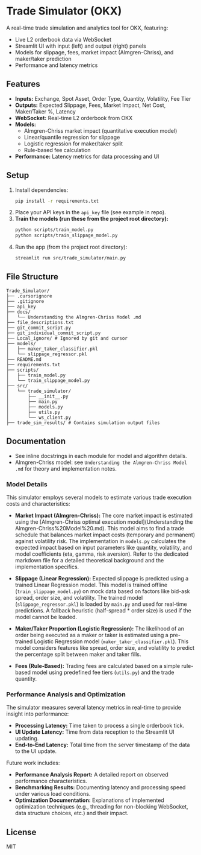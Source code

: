 # Trade Simulator (OKX)

A real-time trade simulation and analytics tool for OKX, featuring:
- Live L2 orderbook data via WebSocket
- Streamlit UI with input (left) and output (right) panels
- Models for slippage, fees, market impact (Almgren-Chriss), and maker/taker prediction
- Performance and latency metrics

## Features
- **Inputs:** Exchange, Spot Asset, Order Type, Quantity, Volatility, Fee Tier
- **Outputs:** Expected Slippage, Fees, Market Impact, Net Cost, Maker/Taker %, Latency
- **WebSocket:** Real-time L2 orderbook from OKX
- **Models:**
  - Almgren-Chriss market impact (quantitative execution model)
  - Linear/quantile regression for slippage
  - Logistic regression for maker/taker split
  - Rule-based fee calculation
- **Performance:** Latency metrics for data processing and UI

## Setup
1. Install dependencies:
   ```bash
   pip install -r requirements.txt
   ```
2. Place your API keys in the `api_key` file (see example in repo).
3. **Train the models (run these from the project root directory):**
   ```bash
   python scripts/train_model.py
   python scripts/train_slippage_model.py
   ```
4. Run the app (from the project root directory):
   ```bash
   streamlit run src/trade_simulator/main.py
   ```

## File Structure

```
Trade_Simulator/
├── .cursorignore
├── .gitignore
├── api_key
├── docs/
│   └── Understanding the Almgren-Chriss Model .md
├── file_descriptions.txt
├── git_commit_script.py
├── git_individual_commit_script.py
├── Local_ignore/ # Ignored by git and cursor
├── models/
│   ├── maker_taker_classifier.pkl
│   └── slippage_regressor.pkl
├── README.md
├── requirements.txt
├── scripts/
│   ├── train_model.py
│   └── train_slippage_model.py
├── src/
│   └── trade_simulator/
│       ├── __init__.py
│       ├── main.py
│       ├── models.py
│       ├── utils.py
│       └── ws_client.py
├── trade_sim_results/ # Contains simulation output files
```

## Documentation
- See inline docstrings in each module for model and algorithm details.
- Almgren-Chriss model: see `Understanding the Almgren-Chriss Model .md` for theory and implementation notes.

### Model Details

This simulator employs several models to estimate various trade execution costs and characteristics:

-   **Market Impact (Almgren-Chriss):** The core market impact is estimated using the [Almgren-Chriss optimal execution model](Understanding the Almgren-Chriss%20Model%20.md). This model aims to find a trade schedule that balances market impact costs (temporary and permanent) against volatility risk. The implementation in `models.py` calculates the expected impact based on input parameters like quantity, volatility, and model coefficients (eta, gamma, risk aversion). Refer to the dedicated markdown file for a detailed theoretical background and the implementation specifics.

-   **Slippage (Linear Regression):** Expected slippage is predicted using a trained Linear Regression model. This model is trained offline (`train_slippage_model.py`) on mock data based on factors like bid-ask spread, order size, and volatility. The trained model (`slippage_regressor.pkl`) is loaded by `main.py` and used for real-time predictions. A fallback heuristic (half-spread * order size) is used if the model cannot be loaded.

-   **Maker/Taker Proportion (Logistic Regression):** The likelihood of an order being executed as a maker or taker is estimated using a pre-trained Logistic Regression model (`maker_taker_classifier.pkl`). This model considers features like spread, order size, and volatility to predict the percentage split between maker and taker fills.

-   **Fees (Rule-Based):** Trading fees are calculated based on a simple rule-based model using predefined fee tiers (`utils.py`) and the trade quantity.

### Performance Analysis and Optimization

The simulator measures several latency metrics in real-time to provide insight into performance:

-   **Processing Latency:** Time taken to process a single orderbook tick.
-   **UI Update Latency:** Time from data reception to the Streamlit UI updating.
-   **End-to-End Latency:** Total time from the server timestamp of the data to the UI update.

Future work includes:

-   **Performance Analysis Report:** A detailed report on observed performance characteristics.
-   **Benchmarking Results:** Documenting latency and processing speed under various load conditions.
-   **Optimization Documentation:** Explanations of implemented optimization techniques (e.g., threading for non-blocking WebSocket, data structure choices, etc.) and their impact.

## License
MIT
